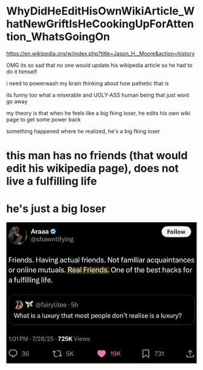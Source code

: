 # WhyDidHeEditHisOwnWikiArticle_WhatNewGriftIsHeCookingUpForAttention_WhatsGoingOn

https://en.wikipedia.org/w/index.php?title=Jason_H._Moore&action=history

OMG its so sad that no one would update his wikipedia article so he had to do it himself

i need to powerwash my brain thinking about how pathetic that is

its funny too what a miserable and UGLY-ASS human being that just wont go away

my theory is that when he feels like a big fking loser, he edits his own wiki page to get some power back

something happened where he realized, he's a big fking loser

# this man has no friends (that would edit his wikipedia page), does not live a fulfilling life

# he's just a big loser

![friends](friends.png)

